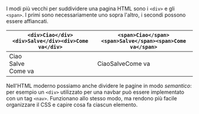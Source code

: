I modi più vecchi per suddividere una pagina HTML sono i `<div>` e gli `<span>`. I primi sono necessariamente uno sopra l'altro, i secondi possono essere affiancati.

| `<div>Ciao</div><div>Salve</div><div>Come va</div>`            | `<span>Ciao</span><span>Salve</span><span>Come va</span>`            |
| -------------------------------------------------------------- | -------------------------------------------------------------------- |
| <html><div>Ciao</div><div>Salve</div><div>Come va</div></html> | <html><span>Ciao</span><span>Salve</span><span>Come va</span></html> |
Nell'HTML moderno possiamo anche dividere le pagine in modo *semantico*: per esempio un `<div>` utilizzato per una navbar può essere implementato con un tag `<nav>`. Funzionano allo stesso modo, ma rendono più facile organizzare il CSS e capire cosa fa ciascun elemento.